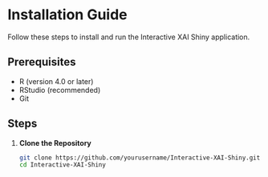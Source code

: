 # Installation Guide

Follow these steps to install and run the Interactive XAI Shiny application.

## Prerequisites

- R (version 4.0 or later)
- RStudio (recommended)
- Git

## Steps

1. **Clone the Repository**

   ```bash
   git clone https://github.com/yourusername/Interactive-XAI-Shiny.git
   cd Interactive-XAI-Shiny
